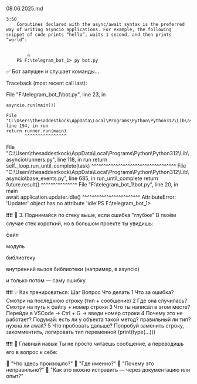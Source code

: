08.06.2025.md

    3:50
        Coroutines declared with the async/await syntax is the preferred way of writing asyncio applications. For example, the following snippet of code prints “hello”, waits 1 second, and then prints “world”:


            🔥
        PS F:\telegram_bot_1> py bot.py


✅ Бот запущен и слушает команды...


Traceback (most recent call last):


  File "F:\telegram_bot_1\bot.py", line 23, in <module> 


    asyncio.run(main())

    File "C:\Users\thesaddestkock\AppData\Local\Programs\Python\Python312\Lib\asyncio\runners.py", line 194, in run
    return runner.run(main)
           ^^^^^^^^^^^^^^^^
  File "C:\Users\thesaddestkock\AppData\Local\Programs\Python\Python312\Lib\asyncio\runners.py", line 118, in run
    return self._loop.run_until_complete(task)
           ^^^^^^^^^^^^^^^^^^^^^^^^^^^^^^^^^^^
  File "C:\Users\thesaddestkock\AppData\Local\Programs\Python\Python312\Lib\asyncio\base_events.py", line 685, in run_until_complete
    return future.result()
           ^^^^^^^^^^^^^^^
  File "F:\telegram_bot_1\bot.py", line 20, in main     
    await application.updater.idle()
          ^^^^^^^^^^^^^^^^^^^^^^^^
AttributeError: 'Updater' object has no attribute 'idle'PS F:\telegram_bot_1> 


❗️❗️❗️❗️
🔼 3. Поднимайся по стеку выше, если ошибка "глубже"
В твоём случае стек короткий, но в большом проекте ты увидишь:

файл

модуль

библиотеку

внутренний вызов библиотеки (например, в asyncio)

и только потом — саму ошибку



❗️❗️❗️❗️
💡 Как тренироваться:
Шаг	Вопрос	Что делать
1	Что за ошибка?	Смотри на последнюю строку (тип + сообщение)
2	Где она случилась?	Смотри на путь к файлу + номер строки
3	Что ты написал в этом месте?	Перейди в VSCode → Ctrl + G → введи номер строки
4	Почему это не работает?	Подумай: есть ли у объекта такой метод? правильный ли тип? нужна ли await?
5	Что пробовать дальше?	Попробуй заменить строку, закомментить, логировать тип переменной (print(type(...)))


❗️❗️❗️❗️
🧠 Главный навык
Ты не просто читаешь сообщение, а переводишь его в вопрос к себе:

🔹 "Что здесь произошло?"
🔹 "Где именно?"
🔹 "Почему это неправильно?"
🔹 "Как это можно исправить — через документацию или опыт?"